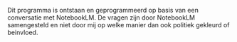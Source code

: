 Dit programma is ontstaan en geprogrammeerd op basis van een conversatie met NotebookLM. De vragen zijn door NotebookLM samengesteld en niet door mij op welke manier dan ook politiek gekleurd of beinvloed.
